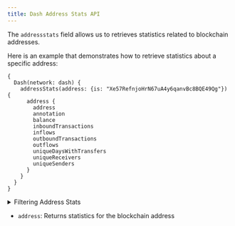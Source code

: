 ```yaml
---
title: Dash Address Stats API
---
```


<head>
<meta name="title" content="Dash Address Stats API"/>
<meta name="description" content="Get address balance and history on the Dash blockchain. Also, get address balance and history for tokens on the Dash blockchain."/>
<meta name="keywords" content="Dash api, Dash python api, Dash nft api, Dash scan api, Dash matic api, Dash api docs, Dash crypto api, Dash blockchain api,matic network api"/>
<meta name="robots" content="index, follow"/>
<meta http-equiv="Content-Type" content="text/html; charset=utf-8"/>
<meta name="language" content="English"/>

<!-- Open Graph / Facebook -->
<meta property="og:type" content="website" />
<meta property="og:title" content="Dash  Address Stats API" />
<meta property="og:description" content="Get address balance and history on the Dash   blockchain. Also, get address balance and history for tokens or NFTs on the Dash blockchain." />

<!-- Twitter -->
<meta property="twitter:card" content="summary_large_image" />
<meta property="twitter:title" content="Dash Address Stats API" />
<meta property="twitter:description" content="Get address balance and history on the Dash blockchain. Also, get address balance and history for tokens or NFTs on the Dash blockchain." />
</head>

The `addressstats` field allows us to retrieves statistics related to blockchain addresses.

Here is an example that demonstrates how to retrieve statistics about a specific address:

```
{
  Dash(network: dash) {
    addressStats(address: {is: "Xe57RefnjoHrN67uA4y6qanvBc8BQE49Qg"}) {
      address {
        address
        annotation
        balance
        inboundTransactions
        inflows
        outboundTransactions
        outflows
        uniqueDaysWithTransfers
        uniqueReceivers
        uniqueSenders
      }
    }
  }
}

```

<details>
<summary>Filtering Address Stats</summary>

-   `address`: Filter by a specific address or a list of addresses
-   `options`:  Filter returned data by ordering, limiting, and constraining it. Available fields: `asc`, `ascByInteger`, `desc`, `descByInteger`, `limit`, `limitBy`, `offset`.

</details>

-   `address`: Returns statistics for the blockchain address
